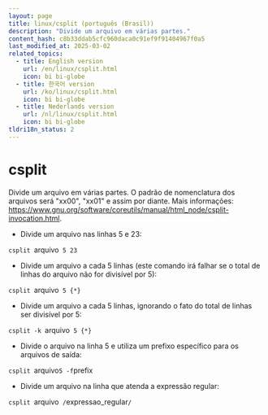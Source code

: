 ```yaml
---
layout: page
title: linux/csplit (português (Brasil))
description: "Divide um arquivo em várias partes."
content_hash: c8b33ddab5cfc960daca0c91ef9f91404967f0a5
last_modified_at: 2025-03-02
related_topics:
  - title: English version
    url: /en/linux/csplit.html
    icon: bi bi-globe
  - title: 한국어 version
    url: /ko/linux/csplit.html
    icon: bi bi-globe
  - title: Nederlands version
    url: /nl/linux/csplit.html
    icon: bi bi-globe
tldri18n_status: 2
---
```

# csplit

Divide um arquivo em várias partes.
O padrão de nomenclatura dos arquivos será "xx00", "xx01" e assim por diante.
Mais informações: <https://www.gnu.org/software/coreutils/manual/html_node/csplit-invocation.html>.

- Divide um arquivo nas linhas 5 e 23:

`csplit `<span class="tldr-var badge badge-pill bg-dark-lm bg-white-dm text-white-lm text-dark-dm font-weight-bold">arquivo</span>` 5 23`

- Divide um arquivo a cada 5 linhas (este comando irá falhar se o total de linhas do arquivo não for divisível por 5):

`csplit `<span class="tldr-var badge badge-pill bg-dark-lm bg-white-dm text-white-lm text-dark-dm font-weight-bold">arquivo</span>` 5 {*}`

- Divide um arquivo a cada 5 linhas, ignorando o fato do total de linhas ser divisível por 5:

`csplit -k `<span class="tldr-var badge badge-pill bg-dark-lm bg-white-dm text-white-lm text-dark-dm font-weight-bold">arquivo</span>` 5 {*}`

- Divide o arquivo na linha 5 e utiliza um prefixo específico para os arquivos de saída:

`csplit `<span class="tldr-var badge badge-pill bg-dark-lm bg-white-dm text-white-lm text-dark-dm font-weight-bold">arquivo</span>` 5 -f `<span class="tldr-var badge badge-pill bg-dark-lm bg-white-dm text-white-lm text-dark-dm font-weight-bold">prefix</span>

- Divide um arquivo na linha que atenda a expressão regular:

`csplit `<span class="tldr-var badge badge-pill bg-dark-lm bg-white-dm text-white-lm text-dark-dm font-weight-bold">arquivo</span>` /`<span class="tldr-var badge badge-pill bg-dark-lm bg-white-dm text-white-lm text-dark-dm font-weight-bold">expressao_regular</span>`/`
